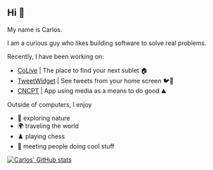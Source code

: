 ## Hi 👋

My name is Carlos.

I am a curious guy who likes building software to solve real problems.

Recently, I have been working on:
- [CoLive](https://www.getcolive.com) | The place to find your next sublet 🏠
- [TweetWidget](https://trytweetwidget.com) | See tweets from your home screen 🐦📲
- [CNCPT](https://apps.apple.com/us/app/cncpt/id1662094973) | App using media as a means to do good ⛰️

Outside of computers, I enjoy
- 🌲 exploring nature
- 🌍 traveling the world
- ♟️ playing chess
- 🤝 meeting people doing cool stuff

<a href="https://github.com/carlos-garciamoran">
  <img align="center" src="https://github-readme-stats.vercel.app/api?username=carlos-garciamoran&show_icons=true&line_height=30&count_private=true&theme=dark" alt="Carlos' GitHub stats" />
</a>

<!-- <img src="https://github-readme-stats.vercel.app/api/top-langs/?username=carlos-garciamoran&layout=compact&theme=algolia" /> -->

<!--
Here are some ideas to get you started:

- 🔭 I’m currently working on ...
- 🌱 I’m currently learning ...
- 👯 I’m looking to collaborate on ...
- 🤔 I’m looking for help with ...
- 💬 Ask me about ...
- 📫 How to reach me: ...
- 😄 Pronouns: ...
- ⚡ Fun fact: ...
-->
